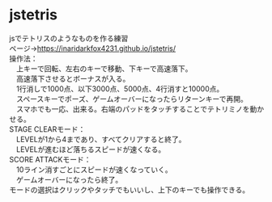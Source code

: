 # jstetris
jsでテトリスのようなものを作る練習  
ページ→https://inaridarkfox4231.github.io/jstetris/   
操作法：  
　上キーで回転、左右のキーで移動、下キーで高速落下。  
　高速落下させるとボーナスが入る。  
　1行消しで1000点、以下3000点、5000点、4行消すと10000点。  
　スペースキーでポーズ、ゲームオーバーになったらリターンキーで再開。  
　スマホでも一応、出来る。右端のパッドをタッチすることでテトリミノを動かせる。  
STAGE CLEARモード：  
　LEVELが1から4まであり、すべてクリアすると終了。  
　LEVELが進むほど落ちるスピードが速くなる。  
SCORE ATTACKモード：  
　10ライン消すごとにスピードが速くなっていく。  
　ゲームオーバーになったら終了。  
モードの選択はクリックやタッチでもいいし、上下のキーでも操作できる。
